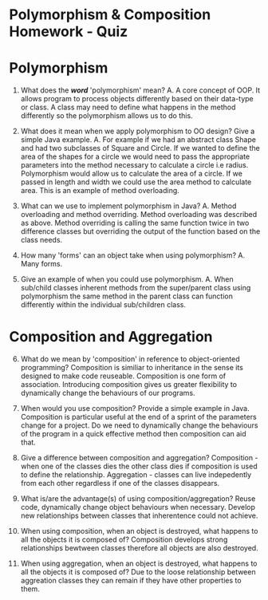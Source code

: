 # Polymorphism & Composition Homework - Quiz

# Polymorphism

1. What does the ___word___ 'polymorphism' mean?
A. A core concept of OOP. It allows program to process objects differently based on their data-type or class.
    A class may need to define what happens in the method differently so the polymorphism allows us to do this.

2. What does it mean when we apply polymorphism to OO design? Give a simple Java example.
A. For example if we had an abstract class Shape and had two subclasses of Square and Circle. If we wanted
    to define the area of the shapes for a circle we would need to pass the appropriate parameters into the method necessary to calculate a circle i.e radius. Polymorphism would allow us to calculate the area of a circle. If we passed in length and width we could use the area method to calculate area. This is an example
    of method overloading. 

3. What can we use to implement polymorphism in Java?
A. Method overloading and method overriding. Method overloading was described as above. Method overriding is    calling the same function twice in two difference classes but overriding the output of the function based on
    the class needs.


4. How many 'forms' can an object take when using polymorphism?
A. Many forms. 

5. Give an example of when you could use polymorphism.
A. When sub/child classes inherent methods from the super/parent class using polymorphism the same method in
the parent class can function differently within the individual sub/children class. 




# Composition and Aggregation

6. What do we mean by 'composition' in reference to object-oriented programming?
Composition is similiar to inheritance in the sense its designed to make code reuseable. Composition is one form of association. Introducing composition gives us greater flexibility to dynamically change
the behaviours of our programs. 

7. When would you use composition? Provide a simple example in Java.
Composition is particular useful at the end of a sprint of the parameters change for a project. Do we need to dynamically change the behaviours of the program in a quick effective method then composition can aid that.

8. Give a difference between composition and aggregation?
Composition - when one of the classes dies the other class dies if composition is used to define the relationship.
Aggregation - classes can live indepedently from each other regardless if one of the classes disappears.


9. What is/are the advantage(s) of using composition/aggregation?
Reuse code, dynamically change object behaviours when necessary. Develop new relationships between classes 
that inherentence could not achieve. 

10. When using composition, when an object is destroyed, what happens to all the objects it is composed of?
Composition develops strong relationships bewtween classes therefore all objects are also destroyed. 

11. When using aggregation, when an object is destroyed, what happens to all the objects it is composed of?
Due to the loose relationship between aggreation classes they can remain if they have other properties to them.
